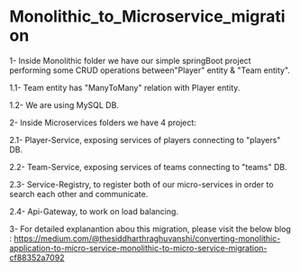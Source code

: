 # Monolithic_to_Microservice_migration

1- Inside Monolithic folder we have our simple springBoot project performing some CRUD operations 
between"Player" entity & "Team entity".

  1.1- Team entity has "ManyToMany" relation with Player entity.
  
  1.2- We are using MySQL DB.


2- Inside Microservices folders we have 4 project:

  2.1- Player-Service, exposing services of players connecting to "players" DB.

  2.2- Team-Service, exposing services of teams connecting to "teams" DB.

  2.3- Service-Registry, to register both of our micro-services in order to search each other and communicate.

  2.4- Api-Gateway, to work on load balancing.

3- For detailed explanantion abou this migration, please visit the below blog :
https://medium.com/@thesiddharthraghuvanshi/converting-monolithic-application-to-micro-service-monolithic-to-micro-service-migration-cf88352a7092
